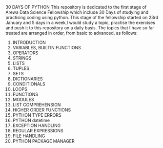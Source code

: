  30 DAYS OF PYTHON
 This repository is dedicated to the first stage of Arewa Data Science Fellowship which include 30 Days of studying and practising coding using python. This stage of the fellowship started on 23rd January and 5 days in a week,I would study a topic, practise the exercises and push it to this repository on a daily basis. The topics that I have so far treated are arranged in order, from basic to advanced, as follows:

1. INTRODUCTION
2. VARIABLES, BUILTIN FUNCTIONS
3. OPERATORS
4. STRINGS
5. LISTS
6. TUPLES
7. SETS
8. DICTIONARIES
9. CONDITIONALS
10. LOOPS
11. FUNCTIONS
12. MODULES
13. LIST COMPREHENSION
14. HIGHER ORDER FUNCTIONS
15. PYTHON TYPE ERRORS
16. PYTHON datetime
17. EXCEPTION HANDLING
18. REGULAR EXPRESSIONS
19. FILE HANDLING
20. PYTHON PACKAGE MANAGER

 